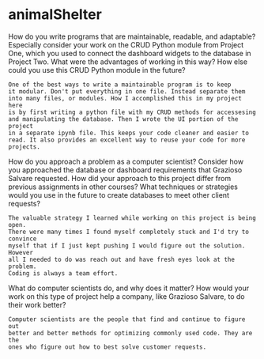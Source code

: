 # animalShelter
How do you write programs that are maintainable, readable, and adaptable? 
Especially consider your work on the CRUD Python module from Project One, 
which you used to connect the dashboard widgets to the database in Project Two. 
What were the advantages of working in this way? How else could you use this CRUD Python module in the future?

    One of the best ways to write a maintainable program is to keep 
    it modular. Don't put everything in one file. Instead separate them 
    into many files, or modules. How I accomplished this in my project here 
    is by first writing a python file with my CRUD methods for accessesing
    and manipulating the database. Then I wrote the UI portion of the project
    in a separate ipynb file. This keeps your code cleaner and easier to
    read. It also provides an excellent way to reuse your code for more projects.

How do you approach a problem as a computer scientist? 
Consider how you approached the database or dashboard requirements that Grazioso Salvare requested. 
How did your approach to this project differ from previous assignments in other courses? 
What techniques or strategies would you use in the future to create databases to meet other client requests?

    The valuable strategy I learned while working on this project is being open.
    There were many times I found myself completely stuck and I'd try to convince 
    myself that if I just kept pushing I would figure out the solution. However 
    all I needed to do was reach out and have fresh eyes look at the problem. 
    Coding is always a team effort. 

What do computer scientists do, and why does it matter? 
How would your work on this type of project help a company, like Grazioso Salvare, to do their work better?

    Computer scientists are the people that find and continue to figure out
    better and better methods for optimizing commonly used code. They are the
    ones who figure out how to best solve customer requests.
